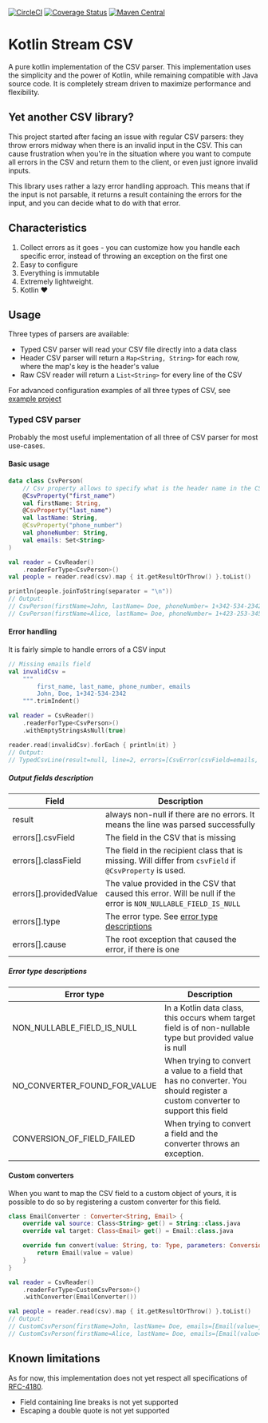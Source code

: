 [![CircleCI](https://circleci.com/gh/pelletier197/kotlin-stream-csv.svg?style=shield)](https://app.circleci.com/pipelines/github/pelletier197/kotlin-stream-csv) [![Coverage Status](https://coveralls.io/repos/github/pelletier197/kotlin-stream-csv/badge.svg)](https://coveralls.io/github/pelletier197/kotlin-stream-csv)  [![Maven Central](https://maven-badges.herokuapp.com/maven-central/io.github.pelletier197/csv-core/badge.svg)](https://maven-badges.herokuapp.com/maven-central/io.github.pelletier197/csv-core)


# Kotlin Stream CSV
A pure kotlin implementation of the CSV parser. This implementation uses the simplicity and the power of Kotlin, while remaining compatible with Java source code. It is completely stream driven to maximize performance and flexibility. 

## Yet another CSV library?
This project started after facing an issue with regular CSV parsers: they throw errors midway when there is an invalid input in the CSV. This can cause frustration when you're in the situation where you want to compute all errors in the CSV and return them to the client, or even just ignore invalid inputs.

This library uses rather a lazy error handling approach. This means that if the input is not parsable, it returns a result containing the errors for the input, and you can decide what to do with that error.
## Characteristics
1. Collect errors as it goes - you can customize how you handle each specific error, instead of throwing an exception on the first one
2. Easy to configure
3. Everything is immutable
4. Extremely lightweight. 
5. Kotlin :heart: 

## Usage 
Three types of parsers are available:
- Typed CSV parser will read your CSV file directly into a data class
- Header CSV parser will return a `Map<String, String>` for each row, where the map's key is the header's value
- Raw CSV reader will return a `List<String>` for every line of the CSV

For advanced configuration examples of all three types of CSV, see [example project](./examples/src/main/kotlin/io/github/pelletier197/csv)

### Typed CSV parser
Probably the most useful implementation of all three of CSV parser for most use-cases. 

#### Basic usage
```kotlin
data class CsvPerson(
    // Csv property allows to specify what is the header name in the CSV, while naming you class field how you wish
    @CsvProperty("first_name")
    val firstName: String,
    @CsvProperty("last_name")
    val lastName: String,
    @CsvProperty("phone_number")
    val phoneNumber: String,
    val emails: Set<String>
)

val reader = CsvReader()
    .readerForType<CsvPerson>()
val people = reader.read(csv).map { it.getResultOrThrow() }.toList()

println(people.joinToString(separator = "\n"))
// Output:
// CsvPerson(firstName=John, lastName= Doe, phoneNumber= 1+342-534-2342, emails=[john.doe.1@test.com, john.doe.2@test.com])
// CsvPerson(firstName=Alice, lastName= Doe, phoneNumber= 1+423-253-3453, emails=[ alice.doe@test.com ])
```

#### Error handling
It is fairly simple to handle errors of a CSV input

```kotlin
// Missing emails field
val invalidCsv =
    """
        first_name, last_name, phone_number, emails 
        John, Doe, 1+342-534-2342
    """.trimIndent()

val reader = CsvReader()
    .readerForType<CsvPerson>()
    .withEmptyStringsAsNull(true)

reader.read(invalidCsv).forEach { println(it) }
// Output:
// TypedCsvLine(result=null, line=2, errors=[CsvError(csvField=emails, classField=emails, providedValue=null, type=NON_NULLABLE_FIELD_IS_NULL, cause=null)])
```

##### Output fields description
| Field                  | Description                                                                                                     |
|------------------------|-----------------------------------------------------------------------------------------------------------------|
| result                 | always non-null if there are no errors. It means the line was parsed successfully                               |
| errors[].csvField      | The field in the CSV that is missing                                                                            |
| errors[].classField    | The field in the recipient class that is missing. Will differ from `csvField` if `@CsvProperty` is used.        |
| errors[].providedValue | The value provided in the CSV that caused this error. Will be null if the error is `NON_NULLABLE_FIELD_IS_NULL` |
| errors[].type          | The error type. See [error type descriptions](#error-type-descriptions)                                                               |
| errors[].cause         | The root exception that caused the error, if there is one                                                       |

##### Error type descriptions
| Error type                   | Description                                                                                                                   |
|------------------------------|-------------------------------------------------------------------------------------------------------------------------------|
| NON_NULLABLE_FIELD_IS_NULL   | In a Kotlin data class, this occurs whem target field is of non-nullable type but provided value is null                      |
| NO_CONVERTER_FOUND_FOR_VALUE | When trying to convert a value to a field that has no converter. You should register a custom converter to support this field |
| CONVERSION_OF_FIELD_FAILED   | When trying to convert a field and the converter throws an exception.                                                         |

#### Custom converters
When you want to map the CSV field to a custom object of yours, it is possible to do so by registering a custom converter for this field.

```kotlin
class EmailConverter : Converter<String, Email> {
    override val source: Class<String> get() = String::class.java
    override val target: Class<Email> get() = Email::class.java

    override fun convert(value: String, to: Type, parameters: ConversionParameters): Email {
        return Email(value = value)
    }
}

val reader = CsvReader()
    .readerForType<CustomCsvPerson>()
    .withConverter(EmailConverter())

val people = reader.read(csv).map { it.getResultOrThrow() }.toList()
// Output:
// CustomCsvPerson(firstName=John, lastName= Doe, emails=[Email(value=john.doe.1@test.com), Email(value= john.doe.2@test.com)])
// CustomCsvPerson(firstName=Alice, lastName= Doe, emails=[Email(value= alice.doe@test.com )])
```


## Known limitations
As for now, this implementation does not yet respect all specifications of [RFC-4180](https://tools.ietf.org/html/rfc4180). 
- Field containing line breaks is not yet supported
- Escaping a double quote is not yet supported 
